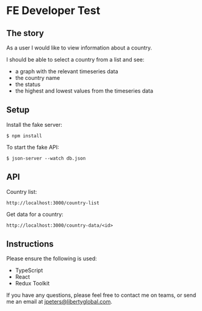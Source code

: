 # FE Developer Test

## The story

As a user I would like to view information about a country.

I should be able to select a country from a list and see:

- a graph with the relevant timeseries data
- the country name
- the status
- the highest and lowest values from the timeseries data

## Setup

Install the fake server:

`$ npm install`

To start the fake API:

`$ json-server --watch db.json`

## API

Country list:

`http://localhost:3000/country-list`

Get data for a country:

`http://localhost:3000/country-data/<id>`

## Instructions

Please ensure the following is used:

- TypeScript
- React
- Redux Toolkit

If you have any questions, please feel free to contact me on teams, or send me an email at jpeters@libertyglobal.com.
